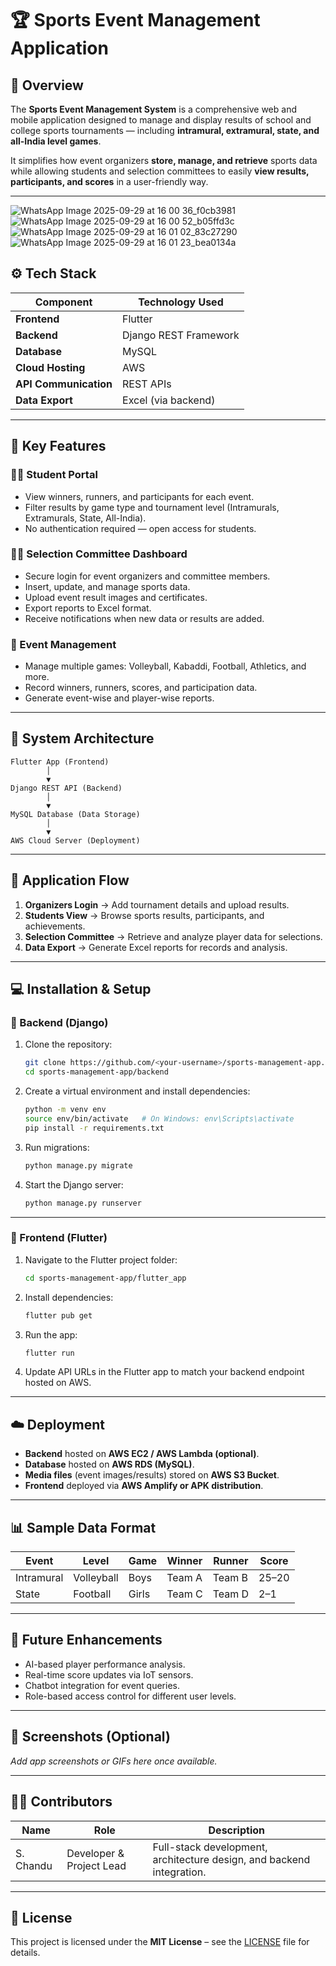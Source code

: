 # 🏆 Sports Event Management Application

## 📖 Overview
The **Sports Event Management System** is a comprehensive web and mobile application designed to manage and display results of school and college sports tournaments — including **intramural, extramural, state, and all-India level games**.

It simplifies how event organizers **store, manage, and retrieve** sports data while allowing students and selection committees to easily **view results, participants, and scores** in a user-friendly way.

---

![WhatsApp Image 2025-09-29 at 16 00 36_f0cb3981](https://github.com/user-attachments/assets/ae88135a-9721-405c-8160-45aff9cf48e6)
![WhatsApp Image 2025-09-29 at 16 00 52_b05ffd3c](https://github.com/user-attachments/assets/b15b80be-ab0d-481b-b548-11a61c1e886d)
![WhatsApp Image 2025-09-29 at 16 01 02_83c27290](https://github.com/user-attachments/assets/c3418fc9-1c59-486f-9aa5-9d1356d78f6a)
![WhatsApp Image 2025-09-29 at 16 01 23_bea0134a](https://github.com/user-attachments/assets/48e75543-9444-470f-9300-e212fe1a42da)




## ⚙️ Tech Stack

| Component | Technology Used |
|------------|----------------|
| **Frontend** | Flutter |
| **Backend** | Django REST Framework |
| **Database** | MySQL |
| **Cloud Hosting** | AWS |
| **API Communication** | REST APIs |
| **Data Export** | Excel (via backend) |

---

## 🎯 Key Features

### 👩‍🎓 Student Portal
- View winners, runners, and participants for each event.  
- Filter results by game type and tournament level (Intramurals, Extramurals, State, All-India).  
- No authentication required — open access for students.

### 🧑‍💼 Selection Committee Dashboard
- Secure login for event organizers and committee members.  
- Insert, update, and manage sports data.  
- Upload event result images and certificates.  
- Export reports to Excel format.  
- Receive notifications when new data or results are added.

### 🏅 Event Management
- Manage multiple games: Volleyball, Kabaddi, Football, Athletics, and more.  
- Record winners, runners, scores, and participation data.  
- Generate event-wise and player-wise reports.  

---

## 🧩 System Architecture

```
Flutter App (Frontend)
        │
        ▼
Django REST API (Backend)
        │
        ▼
MySQL Database (Data Storage)
        │
        ▼
AWS Cloud Server (Deployment)
```

---

## 📱 Application Flow

1. **Organizers Login** → Add tournament details and upload results.  
2. **Students View** → Browse sports results, participants, and achievements.  
3. **Selection Committee** → Retrieve and analyze player data for selections.  
4. **Data Export** → Generate Excel reports for records and analysis.  

---

## 💻 Installation & Setup

### 🧱 Backend (Django)
1. Clone the repository:
   ```bash
   git clone https://github.com/<your-username>/sports-management-app.git
   cd sports-management-app/backend
   ```

2. Create a virtual environment and install dependencies:
   ```bash
   python -m venv env
   source env/bin/activate   # On Windows: env\Scripts\activate
   pip install -r requirements.txt
   ```

3. Run migrations:
   ```bash
   python manage.py migrate
   ```

4. Start the Django server:
   ```bash
   python manage.py runserver
   ```

---

### 📲 Frontend (Flutter)
1. Navigate to the Flutter project folder:
   ```bash
   cd sports-management-app/flutter_app
   ```

2. Install dependencies:
   ```bash
   flutter pub get
   ```

3. Run the app:
   ```bash
   flutter run
   ```

4. Update API URLs in the Flutter app to match your backend endpoint hosted on AWS.

---

## ☁️ Deployment
- **Backend** hosted on **AWS EC2 / AWS Lambda (optional)**.  
- **Database** hosted on **AWS RDS (MySQL)**.  
- **Media files** (event images/results) stored on **AWS S3 Bucket**.  
- **Frontend** deployed via **AWS Amplify or APK distribution**.

---

## 📊 Sample Data Format

| Event | Level | Game | Winner | Runner | Score |
|--------|--------|-------|---------|---------|--------|
| Intramural | Volleyball | Boys | Team A | Team B | 25–20 |
| State | Football | Girls | Team C | Team D | 2–1 |

---

## 🚀 Future Enhancements
- AI-based player performance analysis.  
- Real-time score updates via IoT sensors.  
- Chatbot integration for event queries.  
- Role-based access control for different user levels.  

---

## 📸 Screenshots (Optional)
_Add app screenshots or GIFs here once available._

---

## 👨‍💻 Contributors
| Name | Role | Description |
|------|------|-------------|
| S. Chandu | Developer & Project Lead | Full-stack development, architecture design, and backend integration. |

---

## 📄 License
This project is licensed under the **MIT License** – see the [LICENSE](LICENSE) file for details.

